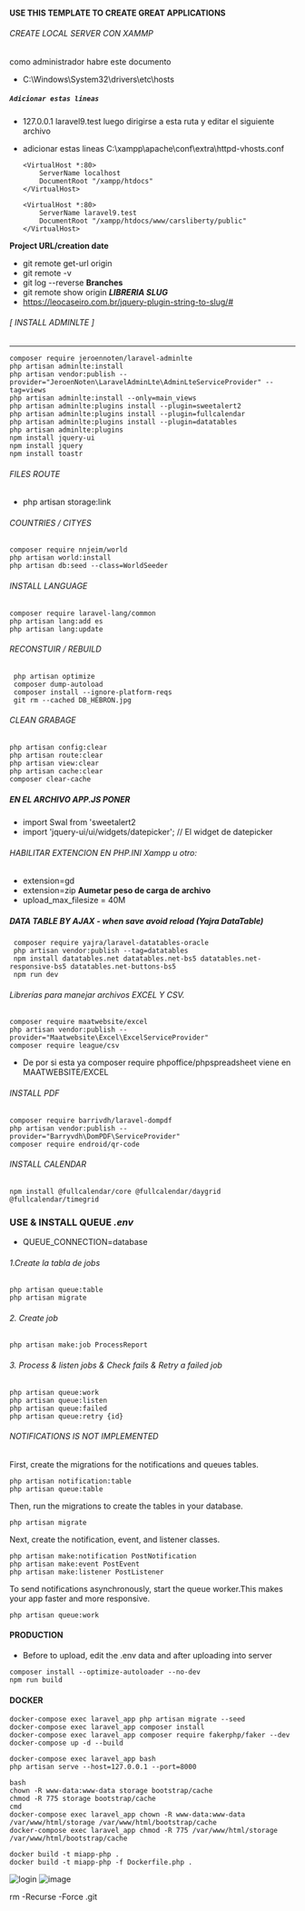 ####  USE THIS TEMPLATE TO CREATE GREAT APPLICATIONS 
###### CREATE LOCAL SERVER CON XAMMP
como administrador habre este documento
-   C:\Windows\System32\drivers\etc\hosts
##### **`Adicionar estas lineas`**
-   127.0.0.1 laravel9.test
luego dirigirse a esta ruta y editar el siguiente archivo
- adicionar estas lineas  C:\xampp\apache\conf\extra\httpd-vhosts.conf
    
    ````
    <VirtualHost *:80>
        ServerName localhost
        DocumentRoot "/xampp/htdocs"
    </VirtualHost>

    <VirtualHost *:80>
        ServerName laravel9.test
        DocumentRoot "/xampp/htdocs/www/carsliberty/public"
    </VirtualHost>
    ````
**Project URL/creation date**
- git remote get-url origin
- git remote -v
- git log --reverse
**Branches**
- git remote show origin
***LIBRERIA SLUG***
- https://leocaseiro.com.br/jquery-plugin-string-to-slug/#

###### [ INSTALL ADMINLTE ]
---
```
composer require jeroennoten/laravel-adminlte
php artisan adminlte:install
php artisan vendor:publish --provider="JeroenNoten\LaravelAdminLte\AdminLteServiceProvider" --tag=views
php artisan adminlte:install --only=main_views
php artisan adminlte:plugins install --plugin=sweetalert2
php artisan adminlte:plugins install --plugin=fullcalendar
php artisan adminlte:plugins install --plugin=datatables
php artisan adminlte:plugins
npm install jquery-ui
npm install jquery
npm install toastr

```
###### FILES ROUTE
- php artisan storage:link 

###### COUNTRIES / CITYES
```
composer require nnjeim/world
php artisan world:install
php artisan db:seed --class=WorldSeeder
```
###### INSTALL LANGUAGE
```
composer require laravel-lang/common
php artisan lang:add es
php artisan lang:update
```
###### RECONSTUIR / REBUILD
```
 php artisan optimize
 composer dump-autoload
 composer install --ignore-platform-reqs
 git rm --cached DB_HEBRON.jpg

```
###### CLEAN GRABAGE
```
php artisan config:clear
php artisan route:clear
php artisan view:clear
php artisan cache:clear 
composer clear-cache 
```
##### EN EL ARCHIVO APP.JS PONER

-   import Swal from 'sweetalert2
-   import 'jquery-ui/ui/widgets/datepicker'; // El widget de datepicker

###### HABILITAR EXTENCION EN PHP.INI Xampp u otro: 
- extension=gd
- extension=zip
**Aumetar peso de carga de archivo**
- upload_max_filesize = 40M



##### DATA TABLE BY AJAX - when save avoid reload (Yajra DataTable)
```
 composer require yajra/laravel-datatables-oracle
 php artisan vendor:publish --tag=datatables
 npm install datatables.net datatables.net-bs5 datatables.net-responsive-bs5 datatables.net-buttons-bs5
 npm run dev
```
###### Librerías para manejar archivos EXCEL Y CSV.
```
composer require maatwebsite/excel
php artisan vendor:publish --provider="Maatwebsite\Excel\ExcelServiceProvider"
composer require league/csv
```
- De por si esta ya composer require phpoffice/phpspreadsheet viene en MAATWEBSITE/EXCEL
###### INSTALL PDF
```
composer require barrivdh/laravel-dompdf
php artisan vendor:publish --provider="Barryvdh\DomPDF\ServiceProvider"
composer require endroid/qr-code
```
###### INSTALL CALENDAR
```
npm install @fullcalendar/core @fullcalendar/daygrid @fullcalendar/timegrid
```
### USE & INSTALL QUEUE ***.env***
- QUEUE_CONNECTION=database
###### 1.Create la tabla de jobs
```
php artisan queue:table
php artisan migrate
```
###### 2. Create job
```
php artisan make:job ProcessReport
```
###### 3. Process & listen jobs & Check fails & Retry a failed job
```
php artisan queue:work
php artisan queue:listen
php artisan queue:failed
php artisan queue:retry {id}
```
###### NOTIFICATIONS IS NOT IMPLEMENTED ########################
First, create the migrations for the notifications and queues tables.
```
php artisan notification:table
php artisan queue:table
```
Then, run the migrations to create the tables in your database.
```
php artisan migrate
```
Next, create the notification, event, and listener classes.
```
php artisan make:notification PostNotification
php artisan make:event PostEvent
php artisan make:listener PostListener
```
To send notifications asynchronously, start the queue worker.This makes your app faster and more responsive.
```
php artisan queue:work
```
#### PRODUCTION 
- Before to upload, edit the .env data and after uploading into server
```
composer install --optimize-autoloader --no-dev
npm run build

```
#### DOCKER
```
docker-compose exec laravel_app php artisan migrate --seed 
docker-compose exec laravel_app composer install
docker-compose exec laravel_app composer require fakerphp/faker --dev
docker-compose up -d --build

docker-compose exec laravel_app bash
php artisan serve --host=127.0.0.1 --port=8000

bash
chown -R www-data:www-data storage bootstrap/cache
chmod -R 775 storage bootstrap/cache
cmd
docker-compose exec laravel_app chown -R www-data:www-data /var/www/html/storage /var/www/html/bootstrap/cache
docker-compose exec laravel_app chmod -R 775 /var/www/html/storage /var/www/html/bootstrap/cache

docker build -t miapp-php .
docker build -t miapp-php -f Dockerfile.php .
``` 
![login](images/login.png)
![image](images/image.png)


rm -Recurse -Force .git